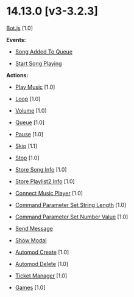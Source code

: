 # 14.13.0 [v3-3.2.3]

[Bot.js](https://github.com/Gotowka/mydbm/blob/v3/bot.js) [1.0]

**Events:**

- [Song Added To Queue](https://github.com/Gotowka/mydbm/blob/v3/events/song_added_to_queue.js)

- [Start Song Playing](https://github.com/Gotowka/mydbm/blob/v3/events/start_song_playing.js)

**Actions:**

- [Play Music](https://github.com/Gotowka/mydbm/blob/v3/actions/play_all.js) [1.0]

- [Loop](https://github.com/Gotowka/mydbm/blob/v3/actions/loop.js) [1.0]

- [Volume](https://github.com/Gotowka/mydbm/blob/v3/actions/volume.js) [1.0]

- [Queue](https://github.com/Gotowka/mydbm/blob/v3/actions/queue.js) [1.0]

- [Pause](https://github.com/Gotowka/mydbm/blob/v3/actions/queue.js) [1.0]

- [Skip](https://github.com/Gotowka/mydbm/blob/v3/actions/skip.js) [1.1]

- [Stop](https://github.com/Gotowka/mydbm/blob/v3/actions/stop.js) [1.0]

- [Store Song Info](https://github.com/Gotowka/mydbm/blob/v3/actions/store_song_info.js) [1.0]

- [Store Playlist2 Info](https://github.com/Gotowka/mydbm/blob/v3/actions/store_playlist_info.js) [1.0]

- [Connect Music Player](https://github.com/Gotowka/mydbm/blob/v3/actions/connect_music_player.js) [1.0]

- [Command Parameter Set String Length](https://github.com/Gotowka/mydbm/blob/v3/actions/command_param_set_length.js) [1.0]

- [Command Parameter Set Number Value](https://github.com/Gotowka/mydbm/blob/v3/actions/command_param_set_value.js) [1.0]

- [Send Message](https://github.com/Gotowka/mydbm/blob/v3/actions/send_message.js)

- [Show Modal](https://github.com/Gotowka/mydbm/blob/v3/actions/show_modal.js)

- [Automod Create](https://github.com/Gotowka/mydbm/blob/v3/actions/automod_create.js) [1.0]

- [Automod Delete](https://github.com/Gotowka/mydbm/blob/v3/actions/automod_delete.js) [1.0]

- [Ticket Manager](https://github.com/Gotowka/mydbm/blob/v3/actions/ticket_manager.js) [1.0]

- [Games](https://github.com/Gotowka/mydbm/blob/v3/actions/games.js) [1.0]